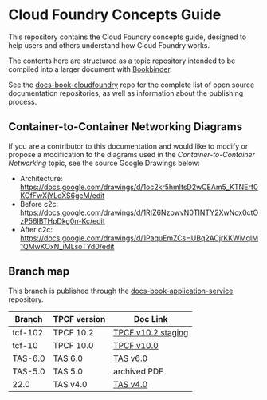 # Cloud Foundry Concepts Guide

This repository contains the Cloud Foundry concepts guide, designed to help users and others understand how Cloud Foundry works.

The contents here are structured as a topic repository intended to be
compiled into a larger document with
[Bookbinder](http://github.com/cloudfoundry-incubator/bookbinder).

See the [docs-book-cloudfoundry](http://github.com/cloudfoundry/docs-book-cloudfoundry)
repo for the complete list of open source documentation repositories, as well as
information about the publishing process.

## Container-to-Container Networking Diagrams

If you are a contributor to this documentation and would like to modify or propose a modification to the diagrams used in the _Container-to-Container Networking_ topic, see the source Google Drawings below:

* Architecture: https://docs.google.com/drawings/d/1oc2kr5hmltsD2wCEAm5_KTNErf0KOfFwXjYLoXS6geM/edit
* Before c2c: https://docs.google.com/drawings/d/1RIZ6NzpwvN0TINTY2XwNox0ctOzP56IBTHpDkg0n-Kc/edit
* After c2c: https://docs.google.com/drawings/d/1PaquEmZCsHUBq2ACjrKKWMqlM1QMwKOxN_iMLsoTYd0/edit

## Branch map

This branch is published through the [docs-book-application-service](https://github.gwd.broadcom.net/TNZ/docs-book-application-service) repository.

| Branch  | TPCF version  | Doc Link      |
|---------|---------------|---------------|
| tcf-102 | TPCF 10.2     | [TPCF v10.2 staging](https://author-techdocs2-prod.adobecqms.net/content/broadcom/techdocs/us/en/vmware-tanzu/platform/tanzu-platform-for-cloud-foundry/10-2/tpcf/concepts-overview.html) |
| tcf-10  | TPCF 10.0     | [TPCF v10.0](https://techdocs.broadcom.com/us/en/vmware-tanzu/platform/tanzu-platform-for-cloud-foundry/10-0/tpcf/concepts-overview.html) |
| TAS-6.0 | TAS 6.0       | [TAS v6.0](https://techdocs.broadcom.com/us/en/vmware-tanzu/platform/tanzu-platform-for-cloud-foundry/6-0/tpcf/concepts-overview.html) |
| TAS-5.0 | TAS 5.0       | archived PDF  |
| 22.0    | TAS v4.0      | [TAS v4.0](https://techdocs.broadcom.com/us/en/vmware-tanzu/platform/tanzu-platform-for-cloud-foundry/4-0/tpcf/concepts-overview.html) |
